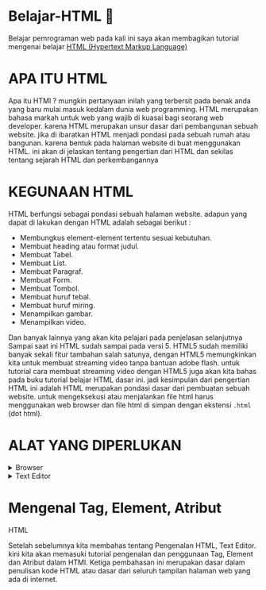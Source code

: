 # Belajar-HTML 📂
  Belajar pemrograman web 
  pada kali ini saya akan membagikan tutorial mengenai belajar <a href="https://id.wikipedia.org/wiki/HTML">HTML (Hypertext Markup Language)</a>
  
# APA ITU HTML 
  Apa itu HTMl ? mungkin pertanyaan inilah yang terbersit pada benak anda yang
baru mulai masuk kedalam dunia web programming. HTML merupakan bahasa markah untuk web
yang wajib di kuasai bagi seorang web developer. karena HTML merupakan unsur dasar
dari pembangunan sebuah website. jika di ibaratkan HTML menjadi pondasi pada sebuah rumah
atau bangunan. karena bentuk pada halaman website di buat menggunakan HTML. ini akan di jelaskan tentang pengertian dari HTML
dan sekilas tentang sejarah HTML dan perkembangannya 

# KEGUNAAN HTML 
  HTML berfungsi sebagai pondasi sebuah halaman website. adapun yang dapat di lakukan
dengan HTML adalah sebagai berikut :

- Membungkus element-element tertentu sesuai kebutuhan.
- Membuat heading atau format judul.
- Membuat Tabel.
- Membuat List.
- Membuat Paragraf.
- Membuat Form.
- Membuat Tombol.
- Membuat huruf tebal.
- Membuat huruf miring.
- Menampilkan gambar.
- Menampilkan video.

Dan banyak lainnya yang akan kita pelajari pada penjelasan selanjutnya
Sampai saat ini HTML sudah sampai pada versi 5. HTML5 sudah memiliki banyak sekali
fitur tambahan salah satunya, dengan HTML5 memungkinkan kita untuk membuat streaming
video tanpa bantuan adobe flash. untuk tutorial cara membuat streaming video dengan HTML5
juga akan kita bahas pada buku tutorial belajar HTML dasar ini.
jadi kesimpulan dari pengertian HTML ini adalah HTML merupakan pondasi dasar dari
pembuatan sebuah website. untuk mengeksekusi atau menjalankan file html harus menggunakan
web browser dan file html di simpan dengan ekstensi ``.html`` (dot html).

# ALAT YANG DIPERLUKAN
  <details>
  <summary>
  Browser
  </summary>
  <br>
  Browser merupakan aplikasi yang akan kita gunakan untuk menjalankan code program
html yang sudah kita tulis. browser ini ialah syarat yang harus anda penuhi jika anda belajar web
programing. untuk browser itu sendiri bisa digunakan yang sudah disediakan oleh sistem operasi
langsung ataupun bisa juga digunakan aplikasi browser yang lain seperti: Mozilla Firefox,
Opera, Chrome dan sebagainya.
  </details>
<details>
  <summary>
  Text Editor 
  </summary>
  <br>
  Text Editor merupakan aplikasi yang digunakan untuk menulis syntax atau kode program,
disini khususnya untuk penulisan kode program HTML itu sendiri. Text editor sendiri sangatlah
banyak yang bisa digunakan untuk penulisan kode HTML, contohnya seperti Notepad yang
disediakan oleh sistem operasi windows, Textedit yang disediakan oleh sistem operasi Mac dan
Nano yang disediakan oleh sistem operasi linux. Text editor berbeda dengan Word Processor
(Microsoft Word, King Soft, WordPerfect). Itu dikarenakan text editor tidak bisa digunakan
untuk mengatur format document serta tidak disediakan fitur-fitur yang bisa digunakan untuk
desktop publishing
</details>

# Mengenal Tag, Element, Atribut
 HTML

Setelah sebelumnya kita membahas tentang Pengenalan HTML, Text Editor. kini kita
akan memasuki tutorial pengenalan dan penggunaan Tag, Element dan Atribut dalam HTMl.
Ketiga pembahasan ini merupakan dasar dalam penulisan kode HTML atau dasar dari seluruh
tampilan halaman web yang ada di internet.
